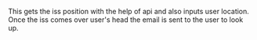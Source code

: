 This gets the iss position with the help of api and also inputs user location.
Once the iss comes over user's head the email is sent to the user to look up.
